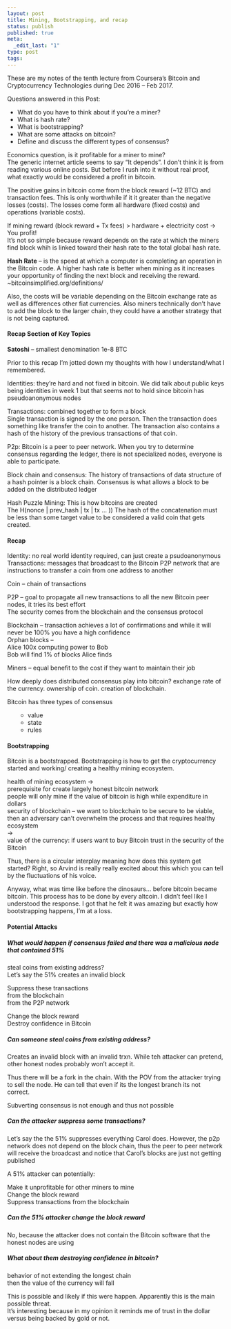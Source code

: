 ```yaml
---
layout: post
title: Mining, Bootstrapping, and recap
status: publish
published: true
meta:
  _edit_last: "1"
type: post
tags:
---
```

<p>These are my notes of the tenth lecture from Coursera&#8217;s Bitcoin and Cryptocurrency Technologies during Dec 2016 &#8211; Feb 2017.</p>
<p>Questions answered in this Post:</p>
<ul>
<li style="text-align: left;">What do you have to think about if you&#8217;re a miner?</li>
<li style="text-align: left;">What is hash rate?</li>
<li style="text-align: left;">What is bootstrapping?</li>
<li style="text-align: left;">What are some attacks on bitcoin?</li>
<li style="text-align: left;">Define and discuss the different types of consensus?</li>
</ul>
<p>Economics question, is it profitable for a miner to mine?<br />
The generic internet article seems to say &#8220;It depends&#8221;. I don&#8217;t think it is from reading various online posts. But before I rush into it without real proof, what exactly would be considered a profit in bitcoin.</p>
<p>The positive gains in bitcoin come from the block reward (~12 BTC) and transaction fees. This is only worthwhile if it it greater than the negative losses (costs). The losses come form all hardware (fixed costs) and operations (variable costs).</p>
<p>If mining reward (block reward + Tx fees) &gt; hardware + electricity cost -&gt; You profit!<br />
It&#8217;s not so simple because reward depends on the rate at which the miners find block whih is linked toward their hash rate to the total global hash rate.</p>
<p><strong>Hash Rate</strong> &#8211; is the speed at which a computer is completing an operation in the Bitcoin code. A higher hash rate is better when mining as it increases your opportunity of finding the next block and receiving the reward.<br />
~bitcoinsimplified.org/definitions/</p>
<p>Also, the costs will be variable depending on the Bitcoin exchange rate as well as differences other fiat currencies. Also miners technically don&#8217;t have to add the block to the larger chain, they could have a another strategy that is not being captured.</p>
<h4>Recap Section of Key Topics</h4>
<p><strong>Satoshi</strong> &#8211; smallest denomination 1e-8 BTC</p>
<p>Prior to this recap I&#8217;m jotted down my thoughts with how I understand/what I remembered.</p>
<p>Identities: they&#8217;re hard and not fixed in bitcoin. We did talk about public keys being identities in week 1 but that seems not to hold since bitcoin has pseudoanonymous nodes</p>
<p>Transactions: combined together to form a block<br />
Single transaction is signed by the one person. Then the transaction does something like transfer the coin to another. The transaction also contains a hash of the history of the previous transactions of that coin.</p>
<p>P2p: Bitcoin is a peer to peer network. When you try to determine consensus regarding the ledger, there is not specialized nodes, everyone is able to participate.</p>
<p>Block chain and consensus: The history of transactions of data structure of a hash pointer is a block chain. Consensus is what allows a block to be added on the distributed ledger</p>
<p>Hash Puzzle Mining: This is how bitcoins are created<br />
The H(nonce | prev_hash | tx | tx &#8230; )) The hash of the concatenation must be less than some target value to be considered a valid coin that gets created.</p>
<h4>Recap</h4>
<p>Identity: no real world identity required, can just create a psudoanonymous<br />
Transactions: messages that broadcast to the Bitcoin P2P network that are instructions to transfer a coin from one address to another</p>
<p>Coin &#8211; chain of transactions</p>
<p>P2P &#8211; goal to propagate all new transactions to all the new Bitcoin peer nodes, it tries its best effort<br />
The security comes from the blockchain and the consensus protocol</p>
<p>Blockchain &#8211; transaction achieves a lot of confirmations and while it will never be 100% you have a high confidence<br />
Orphan blocks &#8211;<br />
Alice 100x computing power to Bob<br />
Bob will find 1% of blocks Alice finds</p>
<p>Miners &#8211; equal benefit to the cost if they want to maintain their job</p>
<p>How deeply does distributed consensus play into bitcoin? exchange rate of the currency. ownership of coin. creation of blockchain.</p>
<p>Bitcoin has three types of consensus</p>
<ul>
<ul>
<li>value</li>
<li>state</li>
<li>rules</li>
</ul>
</ul>
<h4>Bootstrapping</h4>
<p>Bitcoin is a bootstrapped. Bootstrapping is how to get the cryptocurrency started and working/ creating a healthy mining ecosystem.</p>
<p>health of mining ecosystem -&gt;<br />
prerequisite for create largely honest bitcoin network<br />
people will only mine if the value of bitcoin is high while expenditure in dollars<br />
security of blockchain &#8211; we want to blockchain to be secure to be viable, then an adversary can&#8217;t overwhelm the process and that requires healthy ecosystem<br />
-&gt;<br />
value of the currency: if users want to buy Bitcoin trust in the security of the Bitcoin</p>
<p>Thus, there is a circular interplay meaning how does this system get started? Right, so Arvind is really really excited about this which you can tell by the fluctuations of his voice.</p>
<p>Anyway, what was time like before the dinosaurs&#8230; before bitcoin became bitcoin. This process has to be done by every altcoin. I didn&#8217;t feel like I understood the response. I got that he felt it was amazing but exactly how bootstrapping happens, I&#8217;m at a loss.</p>
<h4>Potential Attacks</h4>
<h5>What would happen if consensus failed and there was a malicious node that contained 51%</h5>
<p>steal coins from existing address?<br />
Let&#8217;s say the 51% creates an invalid block</p>
<p>Suppress these transactions<br />
from the blockchain<br />
from the P2P network</p>
<p>Change the block reward<br />
Destroy confidence in Bitcoin</p>
<h5>Can someone steal coins from existing address?</h5>
<p>Creates an invalid block with an invalid trxn. While teh attacker can pretend, other honest nodes probably won&#8217;t accept it.</p>
<p>Thus there will be a fork in the chain. With the POV from the attacker trying to sell the node. He can tell that even if its the longest branch its not correct.</p>
<p>Subverting consensus is not enough and thus not possible</p>
<h5>Can the attacker suppress some transactions?</h5>
<p>Let&#8217;s say the the 51% suppresses everything Carol does. However, the p2p network does not depend on the block chain, thus the peer to peer network will receive the broadcast and notice that Carol&#8217;s blocks are just not getting published</p>
<p>A 51% attacker can potentially:</p>
<p>Make it unprofitable for other miners to mine<br />
Change the block reward<br />
Suppress transactions from the blockchain</p>
<h5>Can the 51% attacker change the block reward</h5>
<p>No, because the attacker does not contain the Bitcoin software that the honest nodes are using</p>
<h5>What about them destroying confidence in bitcoin?</h5>
<p>behavior of not extending the longest chain<br />
then the value of the currency will fall</p>
<p>This is possible and likely if this were happen. Apparently this is the main possible threat.<br />
It&#8217;s interesting because in my opinion it reminds me of trust in the dollar versus being backed by gold or not.</p>